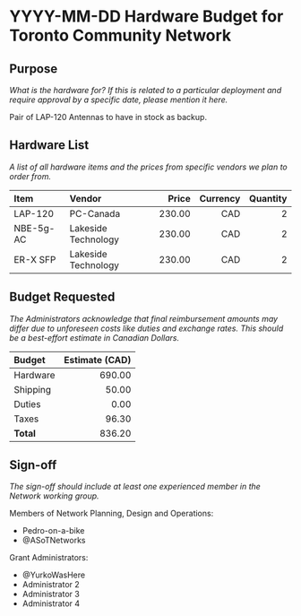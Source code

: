 # YYYY-MM-DD Hardware Budget for Toronto Community Network

## Purpose

_What is the hardware for? If this is related to a particular deployment and require approval by a specific date, please mention it here._

Pair of LAP-120 Antennas to have in stock as backup.

## Hardware List

_A list of all hardware items and the prices from specific vendors we plan to order from._

| Item                        | Vendor              | Price   | Currency | Quantity |
|:----------------------------|:--------------------|--------:|---------:|---------:|
| LAP-120                     | PC-Canada           |  230.00 |      CAD |        2 |
| NBE-5g-AC                   | Lakeside Technology |  230.00 |      CAD |        2 |
| ER-X SFP                    | Lakeside Technology |  230.00 |      CAD |        2 |




## Budget Requested

_The Administrators acknowledge that final reimbursement amounts may differ due to unforeseen costs like duties and exchange rates. This should be a best-effort estimate in Canadian Dollars._

| Budget    | Estimate (CAD) |
|:----------|---------------:|
| Hardware  |         690.00 |
| Shipping  |          50.00 |
| Duties    |           0.00 |
| Taxes     |          96.30 |
| **Total** |         836.20 |

## Sign-off

_The sign-off should include at least one experienced member in the Network working group._

Members of Network Planning, Design and Operations:
- Pedro-on-a-bike
- @ASoTNetworks

Grant Administrators:
- @YurkoWasHere
- Administrator 2
- Administrator 3
- Administrator 4
